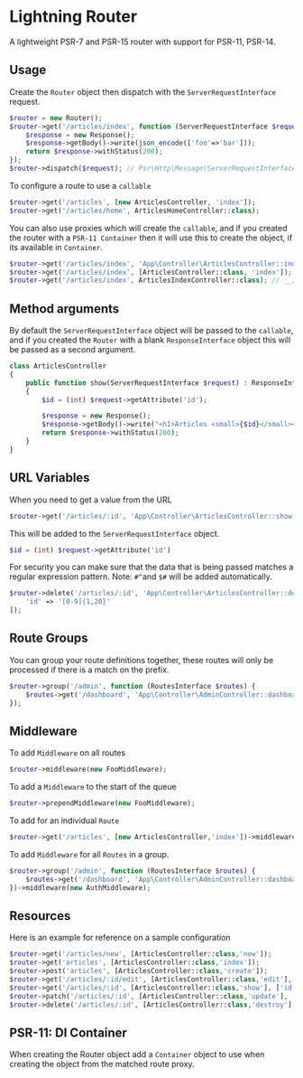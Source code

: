 # Lightning Router

A lightweight PSR-7 and PSR-15 router with support for PSR-11, PSR-14.

## Usage

Create the `Router` object then dispatch with the `ServerRequestInterface` request.

```php
$router = new Router();
$router->get('/articles/index', function (ServerRequestInterface $request) {
    $response = new Response();
    $response->getBody()->write(json_encode(['foo'=>'bar']));
    return $response->withStatus(200);
});
$router->dispatch($request); // Psr\Http\Message\ServerRequestInterface
```

To configure a route to use a `callable`

```php
$router->get('/articles', [new ArticlesController, 'index']);
$router->get('/articles/home', ArticlesHomeController::class);
```

You can also use proxies which will create the `callable`, and if you created the router with a `PSR-11 Container` then it will use this to create the object, if its available in `Container`.

```php
$router->get('/articles/index', 'App\Controller\ArticlesController::index');
$router->get('/articles/index', [ArticlesController::class, 'index']);
$router->get('/articles/index', ArticlesIndexController::class); // __invoke method
```

## Method arguments

By default the `ServerRequestInterface` object will be passed to the `callable`, and if you created the `Router` with a blank `ResponseInterface` object this will be passed as a second argument.

```php
class ArticlesController
{
    public function show(ServerRequestInterface $request) : ResponseInterface
    {
        $id = (int) $request->getAttribute('id');

        $response = new Response();
        $response->getBody()->write("<h1>Articles <small>{$id}</small></h1>");
        return $response->withStatus(200);
    }
}
```

## URL Variables

When you need to get a value from the URL

```php
$router->get('/articles/:id', 'App\Controller\ArticlesController::show');
```

This will be added to the `ServerRequestInterface` object.

```php
$id = (int) $request->getAttribute('id')
```

For security you can make sure that the data that is being passed matches a regular expression pattern. Note: `#^`and `$#` will be added automatically.

```php
$router->delete('/articles/:id', 'App\Controller\ArticlesController::delete',[
    'id' => '[0-9]{1,20}'
]);
```

## Route Groups

You can group your route definitions together, these routes will only be processed if there is a match on the prefix.

```php
$router->group('/admin', function (RoutesInterface $routes) {
    $routes->get('/dashboard', 'App\Controller\AdminController::dashboard'); // GET /admin/dashboard
});
```

## Middleware

To add `Middleware` on all routes

```php
$router->middleware(new FooMiddleware);
```

To add a `Middleware` to the start of the queue

```php
$router->prependMiddleware(new FooMiddleware);
```

To add for an individual `Route`

```php
$router->get('/articles', [new ArticlesController,'index'])->middleware(new AuthMiddleware);
```

To add `Middleware` for all `Routes` in a group.

```php
$router->group('/admin', function (RoutesInterface $routes) {
    $routes->get('/dashboard', 'App\Controller\AdminController::dashboard'); // GET /admin/dashboard
})->middleware(new AuthMiddleware);
```

## Resources

Here is an example for reference on a sample configuration

```php
$router->get('/articles/new', [ArticlesController::class,'new']);
$router->get('articles', [ArticlesController::class,'index']);
$router->post('articles', [ArticlesController::class,'create']);
$router->get('/articles/:id/edit', [ArticlesController::class,'edit'], ['id' => '[0-9]+']);
$router->get('/articles/:id', [ArticlesController::class,'show'], ['id' => '[0-9]+']);
$router->patch('/articles/:id', [ArticlesController::class,'update'], ['id' => '[0-9]+']);
$router->delete('/articles/:id', [ArticlesController::class,'destroy'], ['id' => '[0-9]+']);
```

## PSR-11: DI Container

When creating the Router object add a `Container` object to use when creating the object from the matched route proxy.
